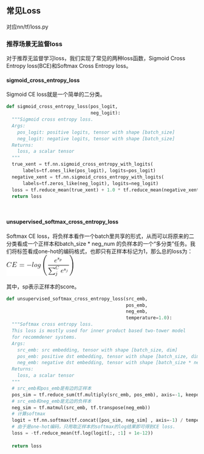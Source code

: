 ## 常见Loss

对应nn/tf/loss.py

### 推荐场景无监督loss
对于推荐无监督学习loss，我们实现了常见的两种loss函数，Sigmoid Cross Entropy loss(BCE)和Softmax Cross Entropy loss。
​

#### sigmoid_cross_entropy_loss

Sigmoid CE loss就是一个简单的二分类。

```python
def sigmoid_cross_entropy_loss(pos_logit,
                               neg_logit):
  """Sigmoid cross entropy loss.
  Args:
    pos_logit: positive logits, tensor with shape [batch_size]
    neg_logit: negative logits, tensor with shape [batch_size]
  Returns:
    loss, a scalar tensor
  """
  true_xent = tf.nn.sigmoid_cross_entropy_with_logits(
      labels=tf.ones_like(pos_logit), logits=pos_logit)
  negative_xent = tf.nn.sigmoid_cross_entropy_with_logits(
      labels=tf.zeros_like(neg_logit), logits=neg_logit)
  loss = tf.reduce_mean(true_xent) + 1.0 * tf.reduce_mean(negative_xent)
  return loss
```
​

#### unsupervised_softmax_cross_entropy_loss
Softmax CE loss，将负样本看作一个batch里共享的形式，从而可以将原来的二分类看成一个正样本和batch_size * neg_num 的负样本的一个“多分类”任务。我们将标签看成one-hot的编码格式，也即只有正样本标记为1，那么总的loss为：
​
![loss](../../../../images/loss.png)

其中，sp表示正样本的score。

```python
def unsupervised_softmax_cross_entropy_loss(src_emb,
                                            pos_emb,
                                            neg_emb,
                                            temperature=1.0):
  """Softmax cross entropy loss.
  This loss is mostly used for inner product based two-tower model 
  for recommdener systems.
  Args:
    src_emb: src embedding, tensor with shape [batch_size, dim]
    pos_emb: positive dst embedding, tensor with shape [batch_size, dim]
    neg_emb: negative dst embedding, tensor with shape [batch_size * neg_num, dim]
  Returns:
    loss, a scalar tensor
  """
  # src_emb和pos_emb是有边的正样本
  pos_sim = tf.reduce_sum(tf.multiply(src_emb, pos_emb), axis=-1, keepdims=True)
  # src_emb和neg_emb是无边的负样本
  neg_sim = tf.matmul(src_emb, tf.transpose(neg_emb))
  # 计算softmax
  logit = tf.nn.softmax(tf.concat([pos_sim, neg_sim] , axis=-1) / temperature)
  # 由于是one-hot编码，只用取正样本的softmax的log结果即可得到CE loss.
  loss = -tf.reduce_mean(tf.log(logit[:, :1] + 1e-12))

  return loss
```
